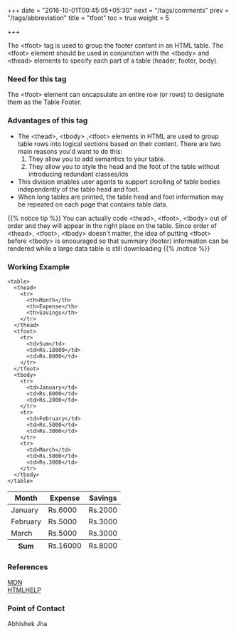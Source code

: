 +++
date = "2016-10-01T00:45:05+05:30"
next = "/tags/comments"
prev = "/tags/abbreviation"
title = "tfoot"
toc = true
weight = 5

+++

The <span class='tag-span'>&lt;tfoot&gt;</span> tag is used to group the footer content in an HTML table. The <span class='tag-span'>&lt;tfoot&gt;</span> element should be used in conjunction with the <span class='tag-span'>&lt;tbody&gt;</span> and <span class='tag-span'>&lt;thead&gt;</span> elements to specify each part of a table (header, footer, body).

<h3>Need for this tag</h3>

<p>The <span class='tag-span'>&lt;tfoot&gt;</span> element can encapsulate an entire row (or rows) to designate them as the Table Footer.</p>

<h3>Advantages of this tag</h3>

<ul>
  <li>The <span class='tag-span'>&lt;thead&gt;</span>, <span class='tag-span'>&lt;tbody&gt;</span> ,<span class='tag-span'>&lt;tfoot&gt;</span> elements in HTML are used to group table rows into logical sections based on their content. There are two main reasons you'd want to do this:

  <ol>
    <li>They allow you to add semantics to your table.
    <li>They allow you to style the head and the foot of the table without introducing redundant classes/ids</li>
  </ol>

  <li>This division enables user agents to support scrolling of table bodies independently of the table head and foot.</li>

  <li> When long tables are printed, the table head and foot information may be repeated on each page that contains table data.</li>

</ul>

{{% notice tip %}}
  You can actually code <span class='tag-span'>&lt;thead&gt;</span>, <span class='tag-span'> &lt;tfoot&gt;</span>, <span class='tag-span'>&lt;tbody&gt;</span> out of order and they will appear in the right place on the table. Since order of <span class='tag-span'>&lt;thead&gt;</span>, <span class='tag-span'> &lt;tfoot&gt;</span>, <span class='tag-span'>&lt;tbody&gt;</span> doesn't matter, the idea of putting <span class='tag-span'>&lt;tfoot&gt;</span> before
  <span class='tag-span'>&lt;tbody&gt;</span> is encouraged so that summary (footer) information can be rendered while a large data table is still downloading
{{% /notice %}}

<h3>Working Example</h3>

    <table>
      <thead>
        <tr>
          <th>Month</th>
          <th>Expense</th>
          <th>Savings</th>
        </tr>
      </thead>
      <tfoot>
        <tr>
          <td>Sum</td>
          <td>Rs.18000</td>
          <td>Rs.8000</td>
        </tr>
      </tfoot>
      <tbody>
        <tr>
          <td>January</td>
          <td>Rs.6000</td>
          <td>Rs.2000</td>
        </tr>
        <tr>
          <td>February</td>
          <td>Rs.5000</td>
          <td>Rs.3000</td>
        </tr>
        <tr>
          <td>March</td>
          <td>Rs.5000</td>
          <td>Rs.3000</td>
        </tr>
      </tbody>
    </table>

<table>
  <thead>
    <tr>
      <th>Month</th>
      <th>Expense</th>
      <th>Savings</th>
    </tr>
  </thead>
  <tfoot>
    <tr>
      <th>Sum</th>
      <td>Rs.16000</td>
      <td>Rs.8000</td>
    </tr>
  </tfoot>
  <tbody>
    <tr>
      <td>January</td>
      <td>Rs.6000</td>
      <td>Rs.2000</td>
    </tr>
    <tr>
      <td>February</td>
      <td>Rs.5000</td>
      <td>Rs.3000</td>
    </tr>
    <tr>
      <td>March</td>
      <td>Rs.5000</td>
      <td>Rs.3000</td>
    </tr>
  </tbody>
</table>

<h3>References</h3>

[MDN](https://developer.mozilla.org/en-US/docs/Web/HTML/Element/tfoot)
<br>
[HTMLHELP](http://htmlhelp.com/reference/html40/tables/tfoot.html)

<h3>Point of Contact</h3>
Abhishek Jha
